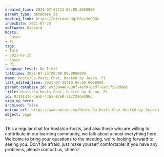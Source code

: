 ```yaml
---
created_time: 2021-07-05T23:05:00.0000000
parent_type: database_id
meeting_link: https://discord.gg/bBuv3mCQQe
indexDate: 2021-07-25
software: Discord
hosts:
- Jason
- Pi
tags:
- Talk
- 2021-07-25
- Jason
- Pi
language_level: No limit
talktime: 2021-07-25T20:00:00.0000000
name: Hosts/Co-hosts Chat, hosted by Jason, Pi
last_edited_time: 2021-07-25T10:06:00.0000000
parent_database_id: e9339446-880f-4ef0-8ad7-8ad1f507dded
title: Hosts/Co-hosts Chat, hosted by Jason, Pi
id: 03161d3c-ce5b-436a-82e0-512729be806c
sign_up_here: 
archived: false
notion_url: https://www.notion.so/Hosts-Co-hosts-Chat-hosted-by-Jason-Pi-03161d3cce5b436a82e0512729be806c
object: page
---
```







This a regular chat for hosts/co-hosts, and also those who are willing to contribute in our learning community, we talk about almost everything here. Welcome to bring your questions to the meeting, we're looking forward to seeing you. Don't be afraid, just make yourself comfortable!
If you have any problems, please contact us, cheers!





